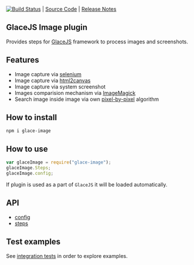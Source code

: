 [![Build Status](https://travis-ci.org/glacejs/glace-image.svg?branch=master)](https://travis-ci.org/glacejs/glace-image)
 | [Source Code](https://github.com/glacejs/glace-image)
 | [Release Notes](tutorial-release-notes.html)

## GlaceJS Image plugin

Provides steps for [GlaceJS](https://glacejs.github.io/glace-core/) framework to process images and screenshots.

## Features

- Image capture via [selenium](http://webdriver.io/api/protocol/screenshot.html)
- Image capture via [html2canvas](https://html2canvas.hertzen.com/)
- Image capture via system screenshot
- Images comparision mechanism via [ImageMagick](https://www.imagemagick.org/script/index.php)
- Search image inside image via own [pixel-by-pixel](https://github.com/glacejs/glace-image/blob/master/lib/image.js) algorithm

## How to install

```
npm i glace-image
```

## How to use

```javascript
var glaceImage = require("glace-image");
glaceImage.Steps;
glaceImage.config;
```

If plugin is used as a part of `GlaceJS` it will be loaded automatically.

## API

- [config](GlaceConfig.html)
- [steps](ImageSteps.html)

## Test examples

See [integration tests](https://github.com/glacejs/glace-js/blob/master/tests/integration/testImage.js) in order to explore examples.
